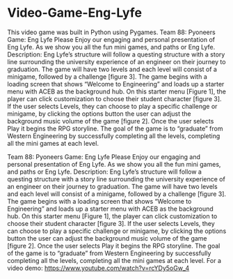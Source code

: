 # Video-Game-Eng-Lyfe
This video game was built in Python using Pygames.
Team 88: Pyoneers
Game: Eng Lyfe
Please Enjoy our engaging and personal presentation of Eng Lyfe. As we show you all the fun mini games, and paths or Eng Lyfe.
Description:
Eng Lyfe’s structure will follow a questing structure with a story line surrounding the university experience of an engineer on their journey to graduation. The game will have two levels and each level will consist of a minigame, followed by a challenge [figure 3]. The game begins with a loading screen that shows “Welcome to Engineering” and loads up a starter menu with ACEB as the background hub. On this starter menu [Figure 1], the player can click customization to choose their student character [figure 3]. If the user selects Levels, they can choose to play a specific challenge or minigame, by clicking the options button the user can adjust the background music volume of the game [figure 2]. Once the user selects Play it begins the RPG storyline. The goal of the game is to “graduate” from Western Engineering by successfully completing all the levels, completing all the mini games at each level. 

Team 88: Pyoneers Game: Eng Lyfe Please Enjoy our engaging and personal presentation of Eng Lyfe. As we show you all the fun mini games, and paths or Eng Lyfe. Description: Eng Lyfe’s structure will follow a questing structure with a story line surrounding the university experience of an engineer on their journey to graduation. The game will have two levels and each level will consist of a minigame, followed by a challenge [figure 3]. The game begins with a loading screen that shows “Welcome to Engineering” and loads up a starter menu with ACEB as the background hub. On this starter menu [Figure 1], the player can click customization to choose their student character [figure 3]. If the user selects Levels, they can choose to play a specific challenge or minigame, by clicking the options button the user can adjust the background music volume of the game [figure 2]. Once the user selects Play it begins the RPG storyline. The goal of the game is to “graduate” from Western Engineering by successfully completing all the levels, completing all the mini games at each level. For a video demo: https://www.youtube.com/watch?v=rcYDy5oGw_4
